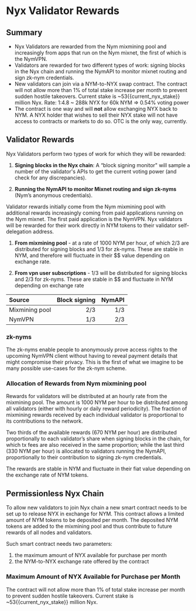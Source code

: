 # Nyx Validator Rewards

<!-- Add:
- Introduction
- References to Nym fundamental papers on the topic
- Disclaimers (not final/legal stuff etc)
- make a fn in book.toml to pull the current stake so it's always up to date
- Asign it to a VAR and use the var in the text bellow
-->

## Summary

* Nyx Validators are rewarded from the Nym mixmining pool and increasingly from apps that run on the Nym mixnet, the first of which is the NymVPN.
* Validators are rewarded for two different types of work: signing blocks in the Nyx chain and running the NymAPI to monitor mixnet routing and sign zk-nym credentials.
* New validators can join via a NYM-to-NYX swap contract. The contract will not allow more than 1% of total stake increase per month to prevent sudden hostile takeovers. Current stake is ~53{{current_nyx_stake}} million Nyx. Rate: 1:4.8 ~ 288k NYX for 60k NYM => 0.54% voting power
* The contract is one way and will **not** allow exchanging NYX back to NYM. A NYX holder that wishes to sell their NYX stake will not have access to contracts or markets to do so. OTC is the only way, currently.

## Validator Rewards

Nyx Validators perform two types of work for which they will be rewarded:

1. **Signing blocks in the Nyx chain**: A “block signing monitor" will sample a number of the validator's APIs to get the current voting power (and check for any discrepancies).

2. **Running the NymAPI to monitor Mixnet routing and sign zk-nyms** (Nym’s anonymous credentials).

Validator rewards initially come from the Nym mixmining pool with additional rewards increasingly coming from paid applications running on the Nym mixnet. The first paid application is the NymVPN. Nyx validators will be rewarded for their work directly in NYM tokens to their validator self-delegation address.

1. **From mixmining pool** - at a rate of 1000 NYM per hour, of which 2/3 are distributed for signing blocks and 1/3 for zk-nyms. These are stable in NYM, and therefore will fluctuate in their $$ value depending on exchange rate.

2. **From vpn user subscriptions** - 1/3 will be distributed for signing blocks and 2/3 for zk-nyms. These are stable in $$ and fluctuate in NYM depending on exchange rate

| Source         | Block signing | NymAPI |
| :--            | --:           | --:    |
| Mixmining pool | 2/3           | 1/3    |
| NymVPN         | 1/3           | 2/3    |

### zk-nyms

The zk-nyms enable people to anonymously prove access rights to the upcoming NymVPN client without having to reveal payment details that might compromise their privacy. This is the first of what we imagine to be many possible use-cases for the zk-nym scheme.

### Allocation of Rewards from Nym mixmining pool

Rewards for validators will be distributed at an hourly rate from the mixmining pool. The amount is 1000 NYM per hour to be distributed among all validators (either with hourly or daily reward periodicity). The fraction of mixmining rewards received by each individual validator is proportional to its contributions to the network.

Two thirds of the available rewards (670 NYM per hour) are distributed proportionally to each validator’s share when signing blocks in the chain, for which tx fees are also received in the same proportion; while the last third (330 NYM per hour) is allocated to validators running the NymAPI, proportionally to their contribution to signing zk-nym credentials.

The rewards are stable in NYM and fluctuate in their fiat value depending on the exchange rate of NYM tokens.

## Permissionless Nyx Chain

To allow new validators to join Nyx chain a new smart contract needs to be set up to release NYX in exchange for NYM. This contract allows a limited amount of NYM tokens to be deposited per month. The deposited NYM tokens are added to the mixmining pool and thus contribute to future rewards of all nodes and validators.

Such smart contract needs two parameters:

1. the maximum amount of NYX available for purchase per month
2. the NYM-to-NYX exchange rate offered by the contract


### Maximum Amount of NYX Available for Purchase per Month

The contract will not allow more than 1% of total stake increase per month to prevent sudden hostile takeovers. Current stake is ~53{{current_nyx_stake}} million Nyx.
